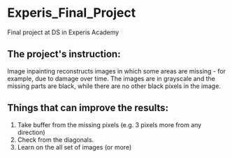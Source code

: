 # Experis_Final_Project
Final project at DS in Experis Academy

## The project's instruction:
Image inpainting reconstructs images in which some areas are missing - for example, due to damage over time.
The images are in grayscale and the missing parts are black, while there are no other black pixels in the image.


## Things that can improve the results:
1. Take buffer from the missing pixels (e.g. 3 pixels more from any direction)
2. Check from the diagonals.
3. Learn on the all set of images (or more)
